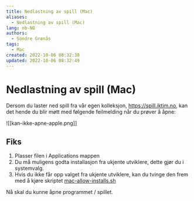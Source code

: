 ```yaml
---
title: Nedlastning av spill (Mac)
aliases: 
  - Nedlastning av spill (Mac)
lang: nb-NO
authors:
  - Sondre Grønås
tags:
  - Mac
created: 2022-10-06 08:32:38
updated: 2022-10-06 08:32:49
---
```

# Nedlastning av spill (Mac)
Dersom du laster ned spill fra vår egen kolleksjon, https://spill.iktim.no, kan det hende du blir møtt med følgende feilmelding når du prøver å åpne:

![[kan-ikke-apne-apple.png]]

## Fiks
1. Plasser filen i Applications mappen
2. Du må muligens godta installasjon fra ukjente utviklere, dette gjør du i systemvalg.
3. Hvis du ikke får opp valget fra ukjente utviklere, kan du tvinge den frem med å kjøre skriptet [mac-allow-installs.sh](https://github.com/VaagenIM/devmode-script/releases/download/v1.0/mac-allow-installs.sh)

Nå skal du kunne åpne programmet / spillet.